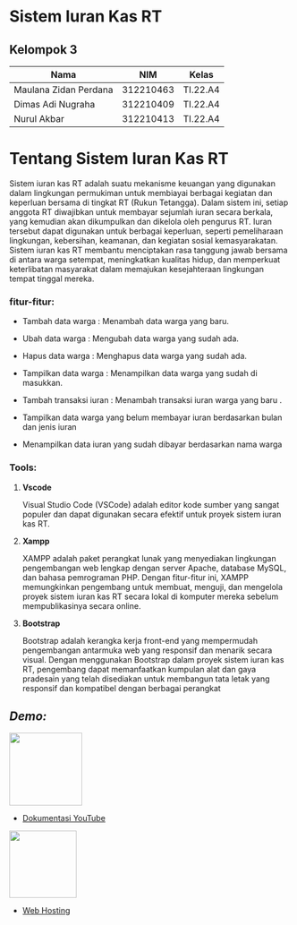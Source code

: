 # Sistem Iuran Kas RT

## Kelompok 3 <br>

| Nama                  | NIM       | Kelas     |
| --------------------- | --------- | --------- |
| Maulana Zidan Perdana | 312210463 | TI.22.A4 |
| Dimas Adi Nugraha     | 312210409 | TI.22.A4 |
| Nurul Akbar           | 312210413 | TI.22.A4 |

# **Tentang Sistem Iuran Kas RT**

Sistem iuran kas RT adalah suatu mekanisme keuangan yang digunakan dalam lingkungan permukiman untuk membiayai berbagai kegiatan dan keperluan bersama di tingkat RT (Rukun Tetangga). Dalam sistem ini, setiap anggota RT diwajibkan untuk membayar sejumlah iuran secara berkala, yang kemudian akan dikumpulkan dan dikelola oleh pengurus RT. Iuran tersebut dapat digunakan untuk berbagai keperluan, seperti pemeliharaan lingkungan, kebersihan, keamanan, dan kegiatan sosial kemasyarakatan. Sistem iuran kas RT membantu menciptakan rasa tanggung jawab bersama di antara warga setempat, meningkatkan kualitas hidup, dan memperkuat keterlibatan masyarakat dalam memajukan kesejahteraan lingkungan tempat tinggal mereka.

### **fitur-fitur:**

- Tambah data warga : Menambah data warga yang baru.

- Ubah data warga : Mengubah data warga yang sudah ada.

- Hapus data warga : Menghapus data warga yang sudah ada.

- Tampilkan data warga : Menampilkan data warga yang sudah di masukkan.

- Tambah transaksi iuran : Menambah transaksi iuran warga yang baru .

- Tampilkan data warga yang belum membayar iuran berdasarkan bulan dan jenis iuran

- Menampilkan data iuran yang sudah dibayar berdasarkan nama warga

### **Tools:**

1. **Vscode**

   Visual Studio Code (VSCode) adalah editor kode sumber yang sangat populer dan dapat digunakan secara efektif untuk proyek sistem iuran kas RT.

2. **Xampp**

   XAMPP adalah paket perangkat lunak yang menyediakan lingkungan pengembangan web lengkap dengan server Apache, database MySQL, dan bahasa pemrograman PHP. Dengan fitur-fitur ini, XAMPP memungkinkan pengembang untuk membuat, menguji, dan mengelola proyek sistem iuran kas RT secara lokal di komputer mereka sebelum mempublikasinya secara online.

3. **Bootstrap**

   Bootstrap adalah kerangka kerja front-end yang mempermudah pengembangan antarmuka web yang responsif dan menarik secara visual. Dengan menggunakan Bootstrap dalam proyek sistem iuran kas RT, pengembang dapat memanfaatkan kumpulan alat dan gaya pradesain yang telah disediakan untuk membangun tata letak yang responsif dan kompatibel dengan berbagai perangkat

## **_Demo:_**

<img src=https://download.logo.wine/logo/YouTube/YouTube-Logo.wine.png width="130px">

- [Dokumentasi YouTube](https://youtu.be/v1KWLSi4HG0)

<img src=https://res.cloudinary.com/practicaldev/image/fetch/s--ux15-5qy--/c_imagga_scale,f_auto,fl_progressive,h_1080,q_auto,w_1080/https://dev-to-uploads.s3.amazonaws.com/i/a12tj8n6facp0kt0xb0n.jpeg width="120px">

- [Web Hosting]()
